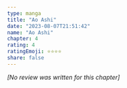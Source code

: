 ```yaml
---
type: manga
title: "Ao Ashi"
date: "2023-08-07T21:51:42"
name: "Ao Ashi"
chapter: 4
rating: 4
ratingEmoji: ⭐️⭐️⭐️⭐️
share: false
---
```


*[No review was written for this chapter]*
